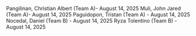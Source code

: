 Pangilinan, Christian Albert (Team A)- August 14, 2025
Muli, John Jared (Team A)- August 14, 2025
Paguidopon, Tristan (Team A) - August 14, 2025
Nocedal, Daniel (Team B) - August 14, 2025
Ryza Tolentino (Team B) - August 14, 2025